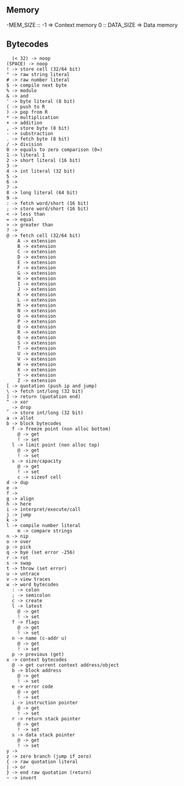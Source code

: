 ## Memory

-MEM_SIZE :: -1 => Context memory
0 :: DATA_SIZE => Data memory

## Bytecodes

	  (< 32) -> noop
    (SPACE) -> noop
    ! -> store cell (32/64 bit)
    " -> raw string literal
    # -> raw number literal
    $ -> compile next byte
    % -> modulo
    & -> and
    ' -> byte literal (8 bit)
    ( -> push to R
    ) -> pop from R
    * -> multiplication
    + -> addition
    , -> store byte (8 bit)
    - -> substraction
    . -> fetch byte (8 bit)
    / -> division
    0 -> equals to zero comparison (0=)
    1 -> literal 1
    2 -> short literal (16 bit)
    3 ->
    4 -> int literal (32 bit)
    5 ->
    6 ->
    7 ->
    8 -> long literal (64 bit)
    9 ->
    : -> fetch word/short (16 bit)
    ; -> store word/short (16 bit)
    < -> less than
    = -> equal
    > -> greater than
    ? -> 
    @ -> fetch cell (32/64 bit)
		A -> extension
		B -> extension
		C -> extension
		D -> extension
		E -> extension
		F -> extension
		G -> extension
		H -> extension
		I -> extension
		J -> extension
		K -> extension
		L -> extension
		M -> extension
		N -> extension
		O -> extension
		P -> extension
		Q -> extension
		R -> extension
		Q -> extension
		S -> extension
		T -> extension
		U -> extension
		V -> extension
		W -> extension
		X -> extension
		Y -> extension
		Z -> extension
    [ -> quotation (push ip and jump)
    \ -> fetch int/long (32 bit)
    ] -> return (quotation end)
    ^ -> xor
    _ -> drop
    ` -> store int/long (32 bit)
    a -> allot
    b -> block bytecodes
      f -> freeze point (non alloc bottom)
        @ -> get
        ! -> set
      l -> limit point (non alloc top)
        @ -> get
        ! -> set
      s -> size/capacity
        @ -> get
        ! -> set
		c -> sizeof cell
    d -> dup
    e -> 
    f -> 
    g -> align
    h -> here
    i -> interpret/execute/call
    j -> jump
    k -> 
    l -> compile number literal
		m -> compare strings
    n -> nip
    o -> over
    p -> pick
    q -> bye (set error -256)
    r -> rot
    s -> swap
    t -> throw (set error)
    u -> untrace
    v -> view traces
    w -> word bytecodes
      : -> colon
      ; -> semicolon
      c -> create
      l -> latest
        @ -> get
        ! -> set
      f -> flags
        @ -> get
        ! -> set
      n -> name (c-addr u)
        @ -> get
        ! -> set
      p -> previous (get)
    x -> context bytecodes
      @ -> get current context address/object
      b -> block address
        @ -> get
        ! -> set
      e -> error code
        @ -> get
        ! -> set
      i -> instruction pointer
        @ -> get
        ! -> set
      r -> return stack pointer
        @ -> get
        ! -> set
      s -> data stack pointer
        @ -> get
        ! -> set
    y -> 
    z -> zero branch (jump if zero)
    { -> raw quotation literal
    | -> or
    } -> end raw quotation (return)
    ~ -> invert
